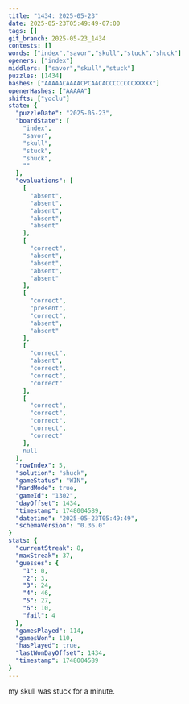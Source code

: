 ```yaml
---
title: "1434: 2025-05-23"
date: 2025-05-23T05:49:49-07:00
tags: []
git_branch: 2025-05-23_1434
contests: []
words: ["index","savor","skull","stuck","shuck"]
openers: ["index"]
middlers: ["savor","skull","stuck"]
puzzles: [1434]
hashes: ["AAAAACAAAACPCAACACCCCCCCCXXXXX"]
openerHashes: ["AAAAA"]
shifts: ["yoclu"]
state: {
  "puzzleDate": "2025-05-23",
  "boardState": [
    "index",
    "savor",
    "skull",
    "stuck",
    "shuck",
    ""
  ],
  "evaluations": [
    [
      "absent",
      "absent",
      "absent",
      "absent",
      "absent"
    ],
    [
      "correct",
      "absent",
      "absent",
      "absent",
      "absent"
    ],
    [
      "correct",
      "present",
      "correct",
      "absent",
      "absent"
    ],
    [
      "correct",
      "absent",
      "correct",
      "correct",
      "correct"
    ],
    [
      "correct",
      "correct",
      "correct",
      "correct",
      "correct"
    ],
    null
  ],
  "rowIndex": 5,
  "solution": "shuck",
  "gameStatus": "WIN",
  "hardMode": true,
  "gameId": "1302",
  "dayOffset": 1434,
  "timestamp": 1748004589,
  "datetime": "2025-05-23T05:49:49",
  "schemaVersion": "0.36.0"
}
stats: {
  "currentStreak": 8,
  "maxStreak": 37,
  "guesses": {
    "1": 0,
    "2": 3,
    "3": 24,
    "4": 46,
    "5": 27,
    "6": 10,
    "fail": 4
  },
  "gamesPlayed": 114,
  "gamesWon": 110,
  "hasPlayed": true,
  "lastWonDayOffset": 1434,
  "timestamp": 1748004589
}
---
```

my skull was stuck for a minute.
<!-- more -->
